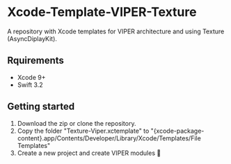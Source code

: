 # Xcode-Template-VIPER-Texture
A repository with Xcode templates for VIPER architecture and using Texture (AsyncDiplayKit).

## Rquirements
- Xcode 9+
- Swift 3.2

## Getting started
1. Download the zip or clone the repository.
2. Copy the folder "Texture-Viper.xctemplate" to "{xcode-package-content}.app/Contents/Developer/Library/Xcode/Templates/File Templates"
3. Create a new project and create VIPER modules 🐍